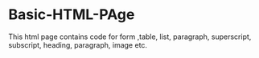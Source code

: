 # Basic-HTML-PAge
This html page contains code for form ,table, list, paragraph, superscript, subscript, heading, paragraph, image etc.
